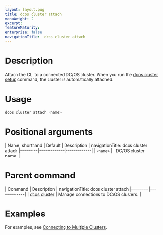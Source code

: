 ```yaml
---
layout: layout.pug
title: dcos cluster attach
menuWeight: 2
excerpt:
featureMaturity:
enterprise: false
navigationTitle:  dcos cluster attach
---
```


<!-- This source repo for this topic is https://github.com/dcos/dcos-docs -->


# Description
Attach the CLI to a connected DC/OS cluster. When you run the [dcos cluster setup](/docs/1.10/cli/command-reference/dcos-cluster/dcos-cluster-setup) command, the cluster is automatically attached.

# Usage

```bash
dcos cluster attach <name>
```

# Positional arguments

| Name, shorthand | Default | Description |
navigationTitle:  dcos cluster attach
|---------|-------------|-------------|
| `<name>`   |             | DC/OS cluster name. |

# Parent command

| Command | Description |
navigationTitle:  dcos cluster attach
|---------|-------------|
| [dcos cluster](/docs/1.10/cli/command-reference/dcos-cluster/) | Manage connections to DC/OS clusters. |

# Examples
For examples, see [Connecting to Multiple Clusters](/docs/1.10/cli/multi-cluster-cli/).
